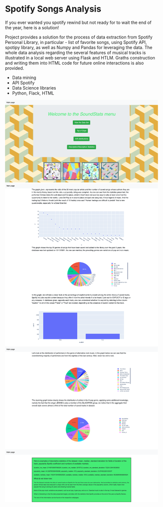 # Spotify Songs Analysis

If you ever wanted you spotify rewind but not ready for to wait the end of the year, here is a solution!

Project provides a solution for the process of data extraction from Spotify Personal Library, in particular - list of favorite songs,
using Spotify API, spotipy library, as well as Numpy and Pandas for leveraging the data. 
The whole data analysis regarding the several features of musical tracks is illustrated in a local web server using Flask and HTLM. 
Graths construction and writing them into HTML code for future online interactions is also provided.

- Data mining
- API Spotify
- Data Science libraries
- Python, Flack, HTML


![alt text](https://github.com/ArtemIlinn/spotifysongs/blob/master/results/mainpage.png)
![alt text](https://github.com/ArtemIlinn/spotifysongs/blob/master/results/topfeatures.png)
![alt text](https://github.com/ArtemIlinn/spotifysongs/blob/master/results/ab.png)
![alt text](https://github.com/ArtemIlinn/spotifysongs/blob/master/results/desctiption.png)
